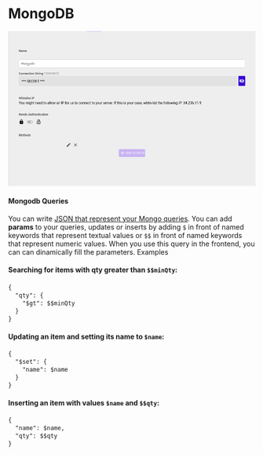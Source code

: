 # MongoDB

![](../../.gitbook/assets/screenshot_from_2021-04-26_16-14-57.png)

#### Mongodb Queries

You can write [JSON that represent your Mongo queries](https://docs.mongodb.com/manual/tutorial/query-documents/). You can add **params** to your queries, updates or inserts by adding `$` in front of named keywords that represent textual values or `$$` in front of named keywords that represent numeric values. When you use this query in the frontend, you can can dinamically fill the parameters. Examples

#### Searching for items with qty greater than `$$minQty`:

```text
{
  "qty": {
    "$gt": $$minQty
  }
}
```

#### Updating an item and setting its name to `$name`:

```text
{
  "$set": {
    "name": $name
  }
}
```

#### Inserting an item with values `$name` and `$$qty`:

```text
{
  "name": $name,
  "qty": $$qty
}
```

